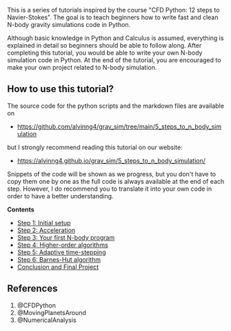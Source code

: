 This is a series of tutorials inspired by the course "CFD Python: 12 steps to Navier-Stokes".
The goal is to teach beginners how to write fast and clean N-body gravity simulations code in Python.

Although basic knowledge in Python and Calculus is assumed, everything is explained in detail so 
beginners should be able to follow along. After completing this tutorial, you would be able to
write your own N-body simulation code in Python.
At the end of the tutorial, you are encouraged to make your own project related to N-body simulation.

## How to use this tutorial? 
The source code for the python scripts and the markdown files are available on

* https://github.com/alvinng4/grav_sim/tree/main/5_steps_to_n_body_simulation

but I strongly recommend reading this tutorial on our website: 

* https://alvinng4.github.io/grav_sim/5_steps_to_n_body_simulation/

Snippets of the code will be shown as we progress, but you don't have to copy them one by one as the full code is always available at the end of each step. However,
I do recommend you to translate it into your own code in order to have a better understanding.

**Contents**

- [Step 1: Initial setup](step1.md)
- [Step 2: Acceleration](step2.md)
- [Step 3: Your first N-body program](step3.md)
- [Step 4: Higher-order algorithms](step4.md)
- [Step 5: Adaptive time-stepping](step5.md)
- [Step 6: Barnes-Hut algorithm](step6.md)
- [Conclusion and Final Project](conclusion.md)

## References
1. @CFDPython
2. @MovingPlanetsAround
3. @NumericalAnalysis